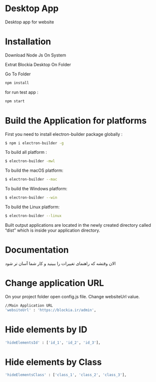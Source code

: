 # Desktop App
Desktop app for website

# Installation
Download Node Js On System

Extrat Blockia Desktop On Folder

Go To Folder
```bash
npm install
```
 for run test app :
 ```bash
npm start
```

# Build the Application for platforms
First you need to install electron-builder package globally :
```bash
$ npm i electron-builder -g
```
To build all platform :
```bash
$ electron-builder -mwl
```
To build the macOS platform:
```bash
$ electron-builder --mac
```
To build the Windows platform:
```bash
$ electron-builder --win
```
To build the Linux platform:
```bash
$ electron-builder --linux
```

Built output applications are located in the newly created directory called “dist” which is inside your application directory.

# Documentation
الان وقتشه که راهنمای تغییرات را ببینید و کار شما آسان تر شود

# Change application URL
On your project folder open config.js file. Change websiteUrl value.
```bash
//Main Application URL
'websiteUrl' : 'https://blockia.ir/admin',
```
# Hide elements by ID
```bash
'hideElementsId' : ['id_1', 'id_2', 'id_3'],
```
# Hide elements by Class
```bash
'hideElementsClass' : ['class_1', 'class_2', 'class_3'],
```
